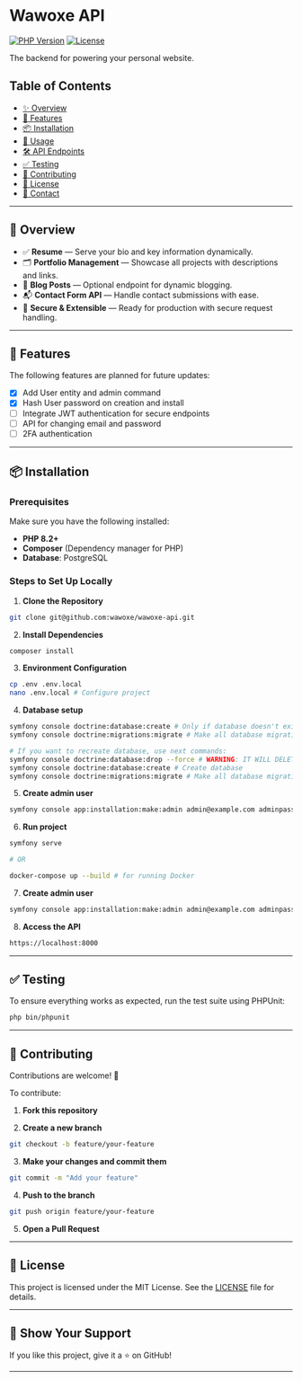 # Wawoxe API

[![PHP Version](https://img.shields.io/badge/PHP-%5E8.2-blue)](https://www.php.net)
[![License](https://img.shields.io/badge/license-MIT-green.svg)](LICENSE)

The backend for powering your personal website.

## Table of Contents

- [✨ Overview](#-overview)
- [🔧 Features](#-features)
- [📦 Installation](#-installation)
- [🚀 Usage](#-usage)
- [🛠 API Endpoints](#-api-endpoints)
- [✅ Testing](#-testing)
- [🤝 Contributing](#-contributing)
- [📄 License](#-license)
- [📧 Contact](#-contact)

---

## 🔧 Overview

- ✅ **Resume** — Serve your bio and key information dynamically.
- 🗂 **Portfolio Management** — Showcase all projects with descriptions and links.
- 📝 **Blog Posts** — Optional endpoint for dynamic blogging.
- 📬 **Contact Form API** — Handle contact submissions with ease.
- 🔐 **Secure & Extensible** — Ready for production with secure request handling.

---

## 📝 Features

The following features are planned for future updates:
- [X] Add User entity and admin command
- [X] Hash User password on creation and install
- [ ] Integrate JWT authentication for secure endpoints
- [ ] API for changing email and password
- [ ] 2FA authentication

---

## 📦 Installation

### Prerequisites

Make sure you have the following installed:
- **PHP 8.2+**
- **Composer** (Dependency manager for PHP)
- **Database**: PostgreSQL

### Steps to Set Up Locally

1. **Clone the Repository**
```bash
git clone git@github.com:wawoxe/wawoxe-api.git
```

2. **Install Dependencies**
```bash
composer install
```

3. **Environment Configuration**
```bash
cp .env .env.local
nano .env.local # Configure project
```

4. **Database setup**
```bash
symfony console doctrine:database:create # Only if database doesn't exist
symfony console doctrine:migrations:migrate # Make all database migrations

# If you want to recreate database, use next commands:
symfony console doctrine:database:drop --force # WARNING: IT WILL DELETE ALL PREVIOUS DATA IN THE PROJECT DATABASE!
symfony console doctrine:database:create # Create database
symfony console doctrine:migrations:migrate # Make all database migrations
```

5. **Create admin user**
```bash
symfony console app:installation:make:admin admin@example.com adminpass # Change email and password to yours
```

6. **Run project**
```bash
symfony serve

# OR

docker-compose up --build # for running Docker
```

7. **Create admin user**
```bash
symfony console app:installation:make:admin admin@example.com adminpass # Change email and password to yours
```

8. **Access the API**
```bash
https://localhost:8000
```

---

## ✅ Testing

To ensure everything works as expected, run the test suite using PHPUnit:

```bash
php bin/phpunit
```

---

## 🤝 Contributing

Contributions are welcome! 🚀

To contribute:

1. **Fork this repository**

2. **Create a new branch**

```bash
git checkout -b feature/your-feature
```

3. **Make your changes and commit them**

```bash
git commit -m "Add your feature"
```

4. **Push to the branch**

```bash
git push origin feature/your-feature
```

5. **Open a Pull Request**

---

## 📄 License

This project is licensed under the MIT License. See the [LICENSE](LICENSE) file for details.

---

## 🌟 Show Your Support

If you like this project, give it a ⭐ on GitHub!

---
